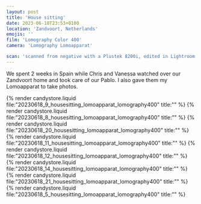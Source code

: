 ```yaml
---
layout: post
title: 'House sitting'
date: 2023-06-18T23:53+0100
location: 'Zandvoort, Netherlands'
emojis: ''
film: 'Lomography Color 400'
camera: 'Lomography Lomoapparat'

scan: 'scanned from negative with a Plustek 8200i, edited in Lightroom'
---
```


We spent 2 weeks in Spain while Chris and Vanessa watched over our Zandvoort home and took care of our Pablo. I also gave them my Lomoapparat to take photos.

{% render candystore.liquid file:"20230618_9_housesitting_lomoapparat_lomography400" title:"" %}
{% render candystore.liquid file:"20230618_8_housesitting_lomoapparat_lomography400" title:"" %}
{% render candystore.liquid file:"20230618_20_housesitting_lomoapparat_lomography400" title:"" %}
{% render candystore.liquid file:"20230618_11_housesitting_lomoapparat_lomography400" title:"" %}
{% render candystore.liquid file:"20230618_12_housesitting_lomoapparat_lomography400" title:"" %}
{% render candystore.liquid file:"20230618_14_housesitting_lomoapparat_lomography400" title:"" %}
{% render candystore.liquid file:"20230618_21_housesitting_lomoapparat_lomography400" title:"" %}
{% render candystore.liquid file:"20230618_5_housesitting_lomoapparat_lomography400" title:"" %}

